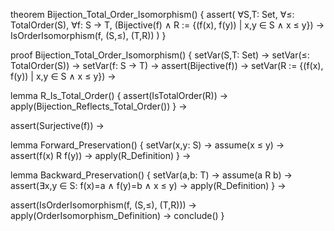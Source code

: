 theorem Bijection_Total_Order_Isomorphism() {
  assert(
    ∀S,T: Set, ∀≤: TotalOrder(S), ∀f: S → T,
    (Bijective(f) ∧
     R := {(f(x), f(y)) | x,y ∈ S ∧ x ≤ y}) →
    IsOrderIsomorphism(f, (S,≤), (T,R))
  )
}

proof Bijection_Total_Order_Isomorphism() {
  setVar(S,T: Set) →
  setVar(≤: TotalOrder(S)) →
  setVar(f: S → T) →
  assert(Bijective(f)) →
  setVar(R := {(f(x), f(y)) | x,y ∈ S ∧ x ≤ y}) →
  
  lemma R_Is_Total_Order() {
    assert(IsTotalOrder(R)) →
    apply(Bijection_Reflects_Total_Order())
  } →
  
  assert(Surjective(f)) →
  
  lemma Forward_Preservation() {
    setVar(x,y: S) →
    assume(x ≤ y) →
    assert(f(x) R f(y)) →
    apply(R_Definition)
  } →
  
  lemma Backward_Preservation() {
    setVar(a,b: T) →
    assume(a R b) →
    assert(∃x,y ∈ S: f(x)=a ∧ f(y)=b ∧ x ≤ y) →
    apply(R_Definition)
  } →
  
  assert(IsOrderIsomorphism(f, (S,≤), (T,R))) →
  apply(OrderIsomorphism_Definition) →
  conclude()
}